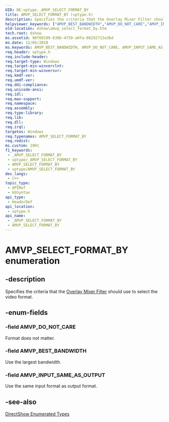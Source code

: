 ```yaml
---
UID: NE:vptype._AMVP_SELECT_FORMAT_BY
title: AMVP_SELECT_FORMAT_BY (vptype.h)
description: Specifies the criteria that the Overlay Mixer Filter should use to select the video format.
helpviewer_keywords: ["AMVP_BEST_BANDWIDTH","AMVP_DO_NOT_CARE","AMVP_INPUT_SAME_AS_OUTPUT","AMVP_SELECT_FORMAT_BY","AMVP_SELECT_FORMAT_BY","AMVP_SELECT_FORMAT_BY enumeration [DirectShow]","AMVP_SELECT_FORMAT_BYEnumeration","dshow.amvp_select_format_by","vptype/AMVP_BEST_BANDWIDTH","vptype/AMVP_DO_NOT_CARE","vptype/AMVP_INPUT_SAME_AS_OUTPUT","vptype/AMVP_SELECT_FORMAT_BY"]
old-location: dshow\amvp_select_format_by.htm
tech.root: dshow
ms.assetid: 98f60199-630b-4759-a0fa-86292713a36d
ms.date: 12/05/2018
ms.keywords: AMVP_BEST_BANDWIDTH, AMVP_DO_NOT_CARE, AMVP_INPUT_SAME_AS_OUTPUT, AMVP_SELECT_FORMAT_BY, AMVP_SELECT_FORMAT_BY , AMVP_SELECT_FORMAT_BY enumeration [DirectShow], AMVP_SELECT_FORMAT_BYEnumeration, dshow.amvp_select_format_by, vptype/AMVP_BEST_BANDWIDTH, vptype/AMVP_DO_NOT_CARE, vptype/AMVP_INPUT_SAME_AS_OUTPUT, vptype/AMVP_SELECT_FORMAT_BY
req.header: vptype.h
req.include-header: 
req.target-type: Windows
req.target-min-winverclnt: 
req.target-min-winversvr: 
req.kmdf-ver: 
req.umdf-ver: 
req.ddi-compliance: 
req.unicode-ansi: 
req.idl: 
req.max-support: 
req.namespace: 
req.assembly: 
req.type-library: 
req.lib: 
req.dll: 
req.irql: 
targetos: Windows
req.typenames: AMVP_SELECT_FORMAT_BY
req.redist: 
ms.custom: 19H1
f1_keywords:
 - _AMVP_SELECT_FORMAT_BY
 - vptype/_AMVP_SELECT_FORMAT_BY
 - AMVP_SELECT_FORMAT_BY
 - vptype/AMVP_SELECT_FORMAT_BY
dev_langs:
 - c++
topic_type:
 - APIRef
 - kbSyntax
api_type:
 - HeaderDef
api_location:
 - vptype.h
api_name:
 - _AMVP_SELECT_FORMAT_BY
 - AMVP_SELECT_FORMAT_BY
---
```


# AMVP_SELECT_FORMAT_BY enumeration


## -description

Specifies the criteria that the <a href="/windows/desktop/DirectShow/overlay-mixer-filter">Overlay Mixer Filter</a> should use to select the video format.

## -enum-fields

### -field AMVP_DO_NOT_CARE

Format does not matter.

### -field AMVP_BEST_BANDWIDTH

Use the largest bandwidth.

### -field AMVP_INPUT_SAME_AS_OUTPUT

Use the same input format as output format.

## -see-also

<a href="/windows/desktop/DirectShow/directshow-enumerated-types">DirectShow Enumerated Types</a>

